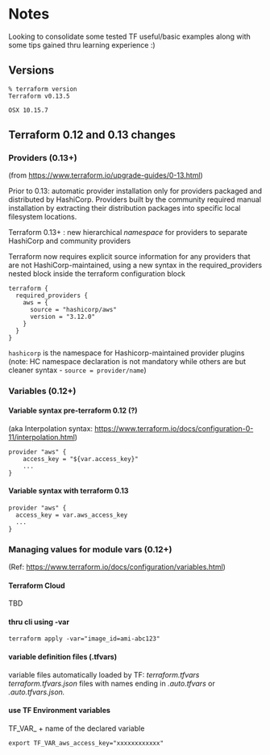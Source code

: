 # Notes 

Looking to consolidate some tested TF useful/basic examples along with some tips gained thru learning experience :)


## Versions
```
% terraform version
Terraform v0.13.5
```

```
OSX 10.15.7
```


## Terraform 0.12 and 0.13 changes

### Providers (0.13+)
(from https://www.terraform.io/upgrade-guides/0-13.html) 

Prior to 0.13: automatic provider installation only for providers packaged and distributed by HashiCorp. 
Providers built by the community required manual installation by extracting their distribution packages into specific local filesystem locations.

Terraform 0.13+ : new hierarchical *namespace* for providers to separate HashiCorp and community providers

Terraform now requires explicit source information for any providers that are not HashiCorp-maintained, using a new syntax in the required_providers nested block inside the terraform configuration block

```
terraform {
  required_providers {
    aws = {
      source = "hashicorp/aws"
      version = "3.12.0"
    }
  }
}
```

`hashicorp` is the namespace for Hashicorp-maintained provider plugins
(note: HC namespace declaration is not mandatory while others are but cleaner syntax - `source = provider/name`) 


### Variables (0.12+)


#### Variable syntax pre-terraform 0.12 (?)

(aka Interpolation syntax: https://www.terraform.io/docs/configuration-0-11/interpolation.html)

```
provider "aws" {
    access_key = "${var.access_key}"
    ...
}
```


#### Variable syntax with terraform 0.13

```
provider "aws" {
  access_key = var.aws_access_key
  ...
} 
```


### Managing values for module vars (0.12+)
(Ref: https://www.terraform.io/docs/configuration/variables.html)


#### Terraform Cloud 
TBD 


#### thru cli using -var

`terraform apply -var="image_id=ami-abc123"`

#### variable definition files (.tfvars)

variable files automatically loaded by TF:
*terraform.tfvars*
*terraform.tfvars.json* 
files with names ending in *.auto.tfvars* or *.auto.tfvars.json.*

#### use TF Environment variables
TF_VAR_ + name of the declared variable

`export TF_VAR_aws_access_key="xxxxxxxxxxxx"`

